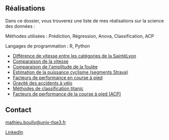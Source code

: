 ## Réalisations

Dans ce dossier, vous trouverez une liste de mes réalisations sur la science des données :

Méthodes utilisées : Prédiction, Régression, Anova, Classification, ACP

Langages de programmation : R, Python

- [Différence de vitesse entre les catégories de la SaintéLyon](https://mathieuboully-datascience.000webhostapp.com/realisations/anova-saintelyon.html)
- [Comparaison de la vitesse](https://mathieuboully-datascience.000webhostapp.com/realisations/comparaison-vitesse-newbalance-vaporfly.html)
- [Comparaison de l'amplitude de la foulée](https://mathieuboully-datascience.000webhostapp.com/realisations/comparaison-longueur-foulee-newbalance-vaporfly.html)
- [Estimation de la puissance cyclisme (segments Strava)](https://mathieuboully-datascience.000webhostapp.com/realisations/modele-predictif-puissance-cyclisme.html)
- [Facteurs de performance en course à pied](https://mathieuboully-datascience.000webhostapp.com/realisations/facteurs-de-performance-en-course-a-pied.pdf)
- [Gravité des accidents à vélo](https://mathieuboully-datascience.000webhostapp.com/realisations/acp-bike-crash.html)
- [Méthodes de classification titanic](https://raw.githack.com/mathieuboully/realisations/master/BOULLY_Mathieu.html)
- [Facteurs de performance de la course à pied (ACP)](https://github.com/mathieuboully/realisations/blob/master/Rapport.pdf)

## Contact

mathieu.boully@univ-tlse3.fr

[LinkedIn](https://www.linkedin.com/in/mathieuboully)
